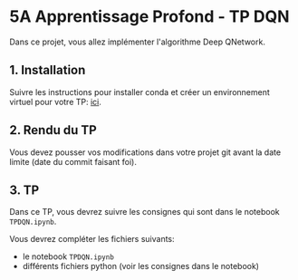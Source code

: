 # 5A Apprentissage Profond - TP DQN

Dans ce projet, vous allez implémenter l'algorithme Deep QNetwork.

## 1. Installation
Suivre les instructions pour installer conda et créer un environnement virtuel pour votre TP:  [ici](README_conda_gym.md). 

## 2. Rendu du TP
Vous devez pousser vos modifications dans votre projet git avant la date limite (date du commit faisant foi).

## 3. TP
Dans ce TP, vous devrez suivre les consignes qui sont dans le notebook `TPDQN.ipynb`.

Vous devrez compléter les fichiers suivants:
- le notebook `TPDQN.ipynb` 
- différents fichiers python (voir les consignes dans le notebook)

